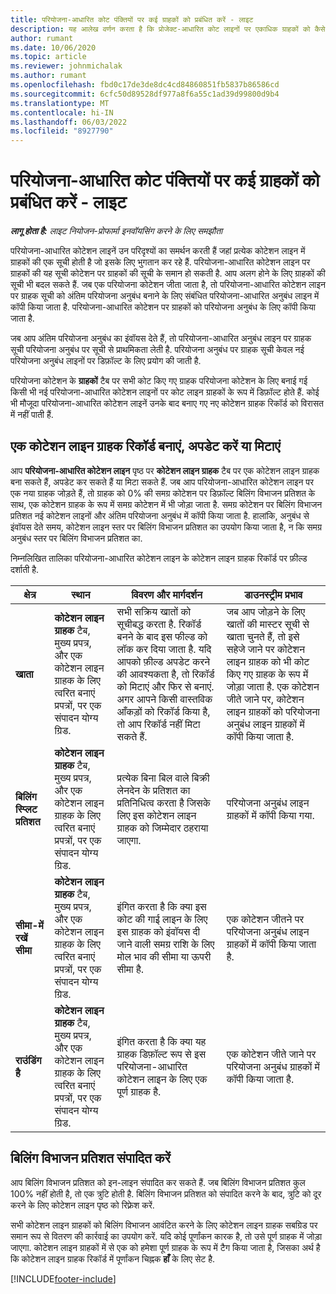 ```yaml
---
title: परियोजना-आधारित कोट पंक्तियों पर कई ग्राहकों को प्रबंधित करें - लाइट
description: यह आलेख वर्णन करता है कि प्रोजेक्ट-आधारित कोट लाइनों पर एकाधिक ग्राहकों को कैसे प्रबंधित किया जाए।
author: rumant
ms.date: 10/06/2020
ms.topic: article
ms.reviewer: johnmichalak
ms.author: rumant
ms.openlocfilehash: fbd0c17de3de8dc4cd84860851fb5837b86586cd
ms.sourcegitcommit: 6cfc50d89528df977a8f6a55c1ad39d99800d9b4
ms.translationtype: MT
ms.contentlocale: hi-IN
ms.lasthandoff: 06/03/2022
ms.locfileid: "8927790"
---
```

# <a name="manage-multiple-customers-on-project-based-quote-lines---lite"></a>परियोजना-आधारित कोट पंक्तियों पर कई ग्राहकों को प्रबंधित करें - लाइट

_**लागू होता है:** लाइट नियोजन-प्रोफार्मा इनवॉयसिंग करने के लिए समझौता_

परियोजना-आधारित कोटेशन लाइनें उन परिदृश्यों का समर्थन करती हैं जहां प्रत्येक कोटेशन लाइन में ग्राहकों की एक सूची होती है जो इसके लिए भुगतान कर रहे हैं. परियोजना-आधारित कोटेशन लाइन पर ग्राहकों की यह सूची कोटेशन पर ग्राहकों की सूची के समान हो सकती है. आप अलग होने के लिए ग्राहकों की सूची भी बदल सकते हैं. जब एक परियोजना कोटेशन जीता जाता है, तो परियोजना-आधारित कोटेशन लाइन पर ग्राहक सूची को अंतिम परियोजना अनुबंध बनाने के लिए संबंधित परियोजना-आधारित अनुबंध लाइन में कॉपी किया जाता है. परियोजना-आधारित कोटेशन पर ग्राहकों को परियोजना अनुबंध के लिए कॉपी किया जाता है.

जब आप अंतिम परियोजना अनुबंध का इंवॉयस देते हैं, तो परियोजना-आधारित अनुबंध लाइन पर ग्राहक सूची परियोजना अनुबंध पर सूची से प्राथमिकता लेती है. परियोजना अनुबंध पर ग्राहक सूची केवल नई परियोजना अनुबंध लाइनों पर डिफ़ॉल्ट के लिए प्रयोग की जाती है.

परियोजना कोटेशन के **ग्राहकों** टैब पर सभी कोट किए गए ग्राहक परियोजना कोटेशन के लिए बनाई गई किसी भी नई परियोजना-आधारित कोटेशन लाइनों पर कोट लाइन ग्राहकों के रूप में डिफ़ॉल्ट होते हैं. कोई भी मौजूदा परियोजना-आधारित कोटेशन लाइनें उनके बाद बनाए गए नए कोटेशन ग्राहक रिकॉर्ड को विरासत में नहीं पाती हैं.

## <a name="create-update-or-delete-a-quote-line-customer-record"></a>एक कोटेशन लाइन ग्राहक रिकॉर्ड बनाएं, अपडेट करें या मिटाएं

आप **परियोजना‌-आधारित कोटेशन लाइन** पृष्ठ पर **कोटेशन लाइन ग्राहक** टैब पर एक कोटेशन लाइन ग्राहक बना सकते हैं, अपडेट कर सकते हैं या मिटा सकते हैं. जब आप परियोजना-आधारित कोटेशन लाइन पर एक नया ग्राहक जोड़ते हैं, तो ग्राहक को 0% की समग्र कोटेशन पर डिफ़ॉल्ट बिलिंग विभाजन प्रतिशत के साथ, एक कोटेशन ग्राहक के रूप में समग्र कोटेशन में भी जोड़ा जाता है. समग्र कोटेशन पर बिलिंग विभाजन प्रतिशत नई कोटेशन लाइनों और अंतिम परियोजना अनुबंध में कॉपी किया जाता है. हालांकि, अनुबंध से इंवॉयस देते समय, कोटेशन लाइन स्तर पर बिलिंग विभाजन प्रतिशत का उपयोग किया जाता है, न कि समग्र अनुबंध स्तर पर बिलिंग विभाजन प्रतिशत का. 

निम्नलिखित तालिका परियोजना-आधारित कोटेशन लाइन के कोटेशन लाइन ग्राहक रिकॉर्ड पर फ़ील्ड दर्शाती है.

| क्षेत्र | स्थान | विवरण और मार्गदर्शन | डाउनस्ट्रीम प्रभाव |
| --- | --- | --- | --- |
| **खाता** | **कोटेशन लाइन ग्राहक** टैब, मुख्य प्रपत्र, और एक कोटेशन लाइन ग्राहक के लिए त्वरित बनाएं प्रपत्रों, पर एक संपादन योग्य ग्रिड. | सभी सक्रिय खातों को सूचीबद्ध करता है. रिकॉर्ड बनने के बाद इस फील्ड को लॉक कर दिया जाता है. यदि आपको फ़ील्ड अपडेट करने की आवश्यकता है, तो रिकॉर्ड को मिटाएं और फिर से बनाएं. अगर आपने किसी वास्तविक आँकड़ों को रिकॉर्ड किया है, तो आप रिकॉर्ड नहीं मिटा सकते हैं. | जब आप जोड़ने के लिए खातों की मास्टर सूची से खाता चुनते हैं, तो इसे सहेजे जाने पर कोटेशन लाइन ग्राहक को भी कोट किए गए ग्राहक के रूप में जोड़ा जाता है. एक कोटेशन जीते जाने पर, कोटेशन लाइन ग्राहकों को परियोजना अनुबंध लाइन ग्राहकों में कॉपी किया जाता है. |
| **बिलिंग स्प्लिट प्रतिशत** | **कोटेशन लाइन ग्राहक** टैब, मुख्य प्रपत्र, और एक कोटेशन लाइन ग्राहक के लिए त्वरित बनाएं प्रपत्रों, पर एक संपादन योग्य ग्रिड. | प्रत्येक बिना बिल वाले बिक्री लेनदेन के प्रतिशत का प्रतिनिधित्व करता है जिसके लिए इस कोटेशन लाइन ग्राहक को जिम्मेदार ठहराया जाएगा. | परियोजना अनुबंध लाइन ग्राहकों में कॉपी किया गया. |
| **सीमा-में रखें सीमा** | **कोटेशन लाइन ग्राहक** टैब, मुख्य प्रपत्र, और एक कोटेशन लाइन ग्राहक के लिए त्वरित बनाएं प्रपत्रों, पर एक संपादन योग्य ग्रिड. | इंगित करता है कि क्या इस कोट की गाई लाइन के लिए इस ग्राहक को इंवॉयस दी जाने वाली समग्र राशि के लिए मोल भाव की सीमा या ऊपरी सीमा है. | एक कोटेशन जीतने पर परियोजना अनुबंध लाइन ग्राहकों में कॉपी किया जाता है. |
| **राउंडिंग है** | **कोटेशन लाइन ग्राहक** टैब, मुख्य प्रपत्र, और एक कोटेशन लाइन ग्राहक के लिए त्वरित बनाएं प्रपत्रों, पर एक संपादन योग्य ग्रिड. | इंगित करता है कि क्या यह ग्राहक डिफ़ॉल्ट रूप से इस परियोजना-आधारित कोटेशन लाइन के लिए एक पूर्ण ग्राहक है. | एक कोटेशन जीते जाने पर परियोजना अनुबंध ग्राहकों में कॉपी किया जाता है. |

## <a name="edit-billing-split-percentages"></a>बिलिंग विभाजन प्रतिशत संपादित करें

आप बिलिंग विभाजन प्रतिशत को इन-लाइन संपादित कर सकते हैं. जब बिलिंग विभाजन प्रतिशत कुल 100% नहीं होती है, तो एक त्रुटि होती है. बिलिंग विभाजन प्रतिशत को संपादित करने के बाद, त्रुटि को दूर करने के लिए कोटेशन लाइन पृष्ठ को रिफ़्रेश करें.

सभी कोटेशन लाइन ग्राहकों को बिलिंग विभाजन आवंटित करने के लिए कोटेशन लाइन ग्राहक सबग्रिड पर समान रूप से वितरण की कार्रवाई का उपयोग करें. यदि कोई पूर्णांकन कारक है, तो उसे पूर्ण ग्राहक में जोड़ा जाएगा. कोटेशन लाइन ग्राहकों में से एक को हमेशा पूर्ण ग्राहक के रूप में टैग किया जाता है, जिसका अर्थ है कि कोटेशन लाइन ग्राहक रिकॉर्ड में पूर्णांकन चिह्नक **हाँ** के लिए सेट है. 


[!INCLUDE[footer-include](../../includes/footer-banner.md)]
